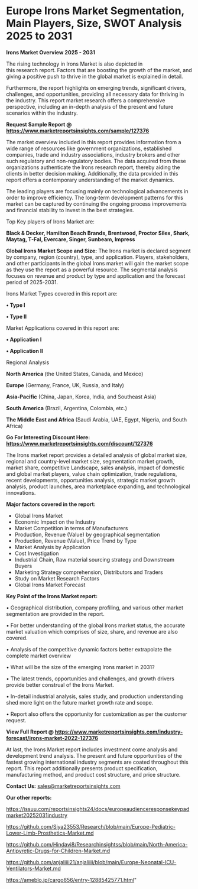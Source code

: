 # Europe Irons Market Segmentation, Main Players, Size, SWOT Analysis 2025 to 2031

<Strong> Irons Market Overview 2025 - 2031</strong>

The rising technology in Irons Market is also depicted in this research report. Factors that are boosting the growth of the market, and giving a positive push to thrive in the global market is explained in detail.

Furthermore, the report highlights on emerging trends, significant drivers, challenges, and opportunities, providing all necessary data for thriving in the industry. This report market research offers a comprehensive perspective, including an in-depth analysis of the present and future scenarios within the industry.

<strong>Request Sample Report @ <a href=https://www.marketreportsinsights.com/sample/127376>https://www.marketreportsinsights.com/sample/127376</a></strong>

The market overview included in this report provides information from a wide range of resources like government organizations, established companies, trade and industry associations, industry brokers and other such regulatory and non-regulatory bodies. The data acquired from these organizations authenticate the Irons research report, thereby aiding the clients in better decision making. Additionally, the data provided in this report offers a contemporary understanding of the market dynamics.

The leading players are focusing mainly on technological advancements in order to improve efficiency. The long-term development patterns for this market can be captured by continuing the ongoing process improvements and financial stability to invest in the best strategies.

Top Key players of Irons Market are:

<strong>Black & Decker, Hamilton Beach Brands, Brentwood, Proctor Silex, Shark, Maytag, T-Fal, Evercare, Singer, Sunbeam, Impress</strong>

<strong><b>Global Irons Market Scope and Size:</b></strong>
The Irons market is declared segment by company, region (country), type, and application. Players, stakeholders, and other participants in the global Irons market will gain the market scope as they use the report as a powerful resource. The segmental analysis focuses on revenue and product by type and application and the forecast period of 2025-2031.

Irons Market Types covered in this report are:

<strong>• Type I

• Type II</strong>

Market Applications covered in this report are:

<strong>• Application I

• Application II</strong> 

Regional Analysis

<strong>North America</strong> (the United States, Canada, and Mexico)

<strong>Europe</strong> (Germany, France, UK, Russia, and Italy)

<strong>Asia-Pacific</strong> (China, Japan, Korea, India, and Southeast Asia)

<strong>South America</strong> (Brazil, Argentina, Colombia, etc.)

<strong>The Middle East and Africa</strong> (Saudi Arabia, UAE, Egypt, Nigeria, and South Africa)

<strong>Go For Interesting Discount Here: <a href=https://www.marketreportsinsights.com/discount/127376>https://www.marketreportsinsights.com/discount/127376</a></strong>

The Irons market report provides a detailed analysis of global market size, regional and country-level market size, segmentation market growth, market share, competitive Landscape, sales analysis, impact of domestic and global market players, value chain optimization, trade regulations, recent developments, opportunities analysis, strategic market growth analysis, product launches, area marketplace expanding, and technological innovations.

<strong><b>Major factors covered in the report:</b></strong>
<ul>
  <li>Global Irons Market </li>
  <li>Economic Impact on the Industry</li>
  <li>Market Competition in terms of Manufacturers</li>
  <li>Production, Revenue (Value) by geographical segmentation</li>
  <li>Production, Revenue (Value), Price Trend by Type</li>
  <li>Market Analysis by Application</li>
  <li>Cost Investigation</li>
  <li>Industrial Chain, Raw material sourcing strategy and Downstream Buyers</li>
  <li>Marketing Strategy comprehension, Distributors and Traders</li>
  <li>Study on Market Research Factors</li>
  <li>Global Irons Market Forecast</li>
</ul>

<strong><b>Key Point of the Irons Market report:</b></strong>

• Geographical distribution, company profiling, and various other market segmentation are provided in the report.

• For better understanding of the global Irons market status, the accurate market valuation which comprises of size, share, and revenue are also covered.

• Analysis of the competitive dynamic factors better extrapolate the complete market overview

• What will be the size of the emerging Irons market in 2031?

• The latest trends, opportunities and challenges, and growth drivers provide better construal of the Irons Market.

• In-detail industrial analysis, sales study, and production understanding shed more light on the future market growth rate and scope.

• Report also offers the opportunity for customization as per the customer request.

<strong><b>View Full Report @ <a href=https://www.marketreportsinsights.com/industry-forecast/irons-market-2022-127376>https://www.marketreportsinsights.com/industry-forecast/irons-market-2022-127376</a></b></strong>


At last, the Irons Market report includes investment come analysis and development trend analysis. The present and future opportunities of the fastest growing international industry segments are coated throughout this report. This report additionally presents product specification, manufacturing method, and product cost structure, and price structure.

<strong>Contact Us:</strong>
sales@marketreportsinsights.com

<strong>Our other reports:</strong>

<a href=https://issuu.com/reportsinsights24/docs/europeaudienceresponsekeypadmarket20252031industry>https://issuu.com/reportsinsights24/docs/europeaudienceresponsekeypadmarket20252031industry</a>

<a href=https://github.com/Siya23553/Research/blob/main/Europe-Pediatric-Lower-Limb-Prosthetics-Market.md>https://github.com/Siya23553/Research/blob/main/Europe-Pediatric-Lower-Limb-Prosthetics-Market.md</a>

<a href=https://github.com/Hindavi8/Researchinsightss/blob/main/North-America-Antipyretic-Drugs-for-Children-Market.md>https://github.com/Hindavi8/Researchinsightss/blob/main/North-America-Antipyretic-Drugs-for-Children-Market.md</a>

<a href=https://github.com/anjaliiii21/anjaliiii/blob/main/Europe-Neonatal-ICU-Ventilators-Market.md>https://github.com/anjaliiii21/anjaliiii/blob/main/Europe-Neonatal-ICU-Ventilators-Market.md</a>

<a href=https://ameblo.jp/cargo656/entry-12885425771.html>https://ameblo.jp/cargo656/entry-12885425771.html</a>"
